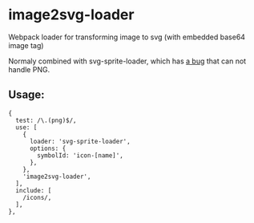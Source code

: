 # image2svg-loader
Webpack loader for transforming image to svg (with embedded base64 image tag)

Normaly combined with svg-sprite-loader, which has [a bug](https://github.com/kisenka/svg-sprite-loader/issues/179) that can not handle PNG.

## Usage: 

```
{
  test: /\.(png)$/,
  use: [
    {
      loader: 'svg-sprite-loader',
      options: {
        symbolId: 'icon-[name]',
      },
    },
    'image2svg-loader',
  ],
  include: [
    /icons/,
  ],
},
```
